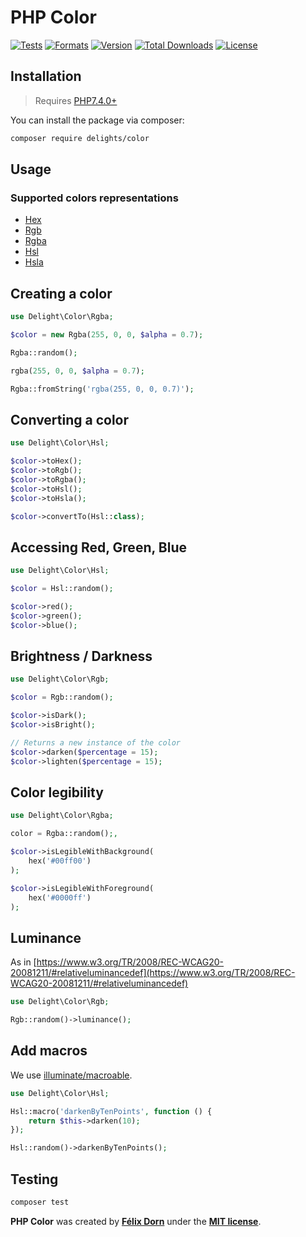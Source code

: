 # PHP Color

[![Tests](https://github.com/felixdorn/php-color/actions/workflows/tests.yml/badge.svg?branch=master)](https://github.com/felixdorn/php-color/actions/workflows/tests.yml)
[![Formats](https://github.com/felixdorn/php-color/actions/workflows/formats.yml/badge.svg?branch=master)](https://github.com/felixdorn/php-color/actions/workflows/formats.yml)
[![Version](https://poser.pugx.org/felixdorn/php-color/version)](//packagist.org/packages/delights/color)
[![Total Downloads](https://poser.pugx.org/felixdorn/php-color/downloads)](//packagist.org/packages/delights/color)
[![License](https://poser.pugx.org/felixdorn/php-color/license)](//packagist.org/packages/delights/color)

## Installation





> Requires [PHP7.4.0+](https://php.net/releases)

You can install the package via composer:

```bash
composer require delights/color
```

## Usage

### Supported colors representations

* [Hex](src/Hex.php)
* [Rgb](src/Rgb.php)
* [Rgba](src/Rgba.php)
* [Hsl](src/Hsl.php)
* [Hsla](src/Hsla.php)

## Creating a color

```php
use Delight\Color\Rgba;

$color = new Rgba(255, 0, 0, $alpha = 0.7);

Rgba::random();

rgba(255, 0, 0, $alpha = 0.7);

Rgba::fromString('rgba(255, 0, 0, 0.7)');
```

## Converting a color

```php
use Delight\Color\Hsl;

$color->toHex();
$color->toRgb();
$color->toRgba();
$color->toHsl();
$color->toHsla();

$color->convertTo(Hsl::class);
```

## Accessing Red, Green, Blue

```php
use Delight\Color\Hsl;

$color = Hsl::random();

$color->red();
$color->green();
$color->blue();
```

## Brightness / Darkness

```php
use Delight\Color\Rgb;

$color = Rgb::random();

$color->isDark();
$color->isBright();

// Returns a new instance of the color
$color->darken($percentage = 15);
$color->lighten($percentage = 15);
```

## Color legibility

```php
use Delight\Color\Rgba;

color = Rgba::random();,

$color->isLegibleWithBackground(
    hex('#00ff00')
);

$color->isLegibleWithForeground(
    hex('#0000ff')
);
```

## Luminance

As in [https://www.w3.org/TR/2008/REC-WCAG20-20081211/#relativeluminancedef](https://www.w3.org/TR/2008/REC-WCAG20-20081211/#relativeluminancedef)

```php
use Delight\Color\Rgb;

Rgb::random()->luminance();
```

## Add macros

We use [illuminate/macroable](https://github.com/illuminate/macroable).

```php
use Delight\Color\Hsl;

Hsl::macro('darkenByTenPoints', function () {
    return $this->darken(10);
});

Hsl::random()->darkenByTenPoints();
```


## Testing

```bash
composer test
```

**PHP Color** was created by **[Félix Dorn](https://twitter.com/afelixdorn)** under
the **[MIT license](https://opensource.org/licenses/MIT)**.
